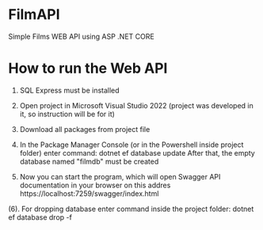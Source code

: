 # FilmAPI
Simple Films WEB API using ASP .NET CORE


# How to run the Web API
1. SQL Express must be installed

2. Open project in Microsoft Visual Studio 2022 (project was developed in it, so instruction will be for it)

3. Download all packages from project file

4. In the Package Manager Console (or in the Powershell inside project folder) enter command:
        dotnet ef database update
    After that, the empty database named "filmdb" must be created

5. Now you can start the program, which will open Swagger API documentation in your browser on this addres https://localhost:7259/swagger/index.html

(6). For dropping database enter command inside the project folder:
        dotnet ef database drop -f